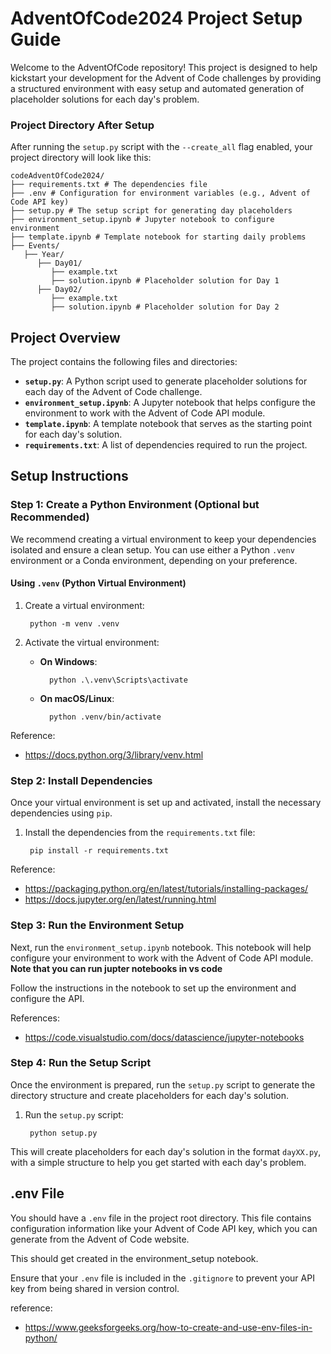 # AdventOfCode2024 Project Setup Guide

Welcome to the AdventOfCode repository! This project is designed to help kickstart your development for the Advent of Code challenges by providing a structured environment with easy setup and automated generation of placeholder solutions for each day's problem.

### Project Directory After Setup

After running the `setup.py` script with the ```--create_all``` flag enabled, your project directory will look like this:

    codeAdventOfCode2024/ 
    ├── requirements.txt # The dependencies file 
    ├── .env # Configuration for environment variables (e.g., Advent of Code API key) 
    ├── setup.py # The setup script for generating day placeholders 
    ├── environment_setup.ipynb # Jupyter notebook to configure environment 
    ├── template.ipynb # Template notebook for starting daily problems 
    ├── Events/
       ├── Year/
          ├── Day01/
             ├── example.txt
             ├── solution.ipynb # Placeholder solution for Day 1 
          ├── Day02/
             ├── example.txt
             ├── solution.ipynb # Placeholder solution for Day 2 

## Project Overview

The project contains the following files and directories:

- **`setup.py`**: A Python script used to generate placeholder solutions for each day of the Advent of Code challenge.
- **`environment_setup.ipynb`**: A Jupyter notebook that helps configure the environment to work with the Advent of Code API module.
- **`template.ipynb`**: A template notebook that serves as the starting point for each day's solution.
- **`requirements.txt`**: A list of dependencies required to run the project.

## Setup Instructions

### Step 1: Create a Python Environment (Optional but Recommended)

We recommend creating a virtual environment to keep your dependencies isolated and ensure a clean setup. You can use either a Python `.venv` environment or a Conda environment, depending on your preference.

#### Using `.venv` (Python Virtual Environment)

1. Create a virtual environment:

        python -m venv .venv

2. Activate the virtual environment:
    - **On Windows**:

            python .\.venv\Scripts\activate
    - **On macOS/Linux**:

            python .venv/bin/activate

Reference:
- https://docs.python.org/3/library/venv.html

### Step 2: Install Dependencies

Once your virtual environment is set up and activated, install the necessary dependencies using `pip`.

1. Install the dependencies from the `requirements.txt` file:

        pip install -r requirements.txt

Reference:
- https://packaging.python.org/en/latest/tutorials/installing-packages/
- https://docs.jupyter.org/en/latest/running.html

### Step 3: Run the Environment Setup

Next, run the `environment_setup.ipynb` notebook. This notebook will help configure your environment to work with the Advent of Code API module. 
**Note that you can run jupter notebooks in vs code**

Follow the instructions in the notebook to set up the environment and configure the API.

References:
- https://code.visualstudio.com/docs/datascience/jupyter-notebooks

### Step 4: Run the Setup Script

Once the environment is prepared, run the `setup.py` script to generate the directory structure and create placeholders for each day's solution.

1. Run the `setup.py` script:

        python setup.py

This will create placeholders for each day's solution in the format `dayXX.py`, with a simple structure to help you get started with each day's problem.

## .env File

You should have a `.env` file in the project root directory. This file contains configuration information like your Advent of Code API key, which you can generate from the Advent of Code website.

This should get created in the environment_setup notebook.

Ensure that your `.env` file is included in the `.gitignore` to prevent your API key from being shared in version control.

reference:
- https://www.geeksforgeeks.org/how-to-create-and-use-env-files-in-python/
